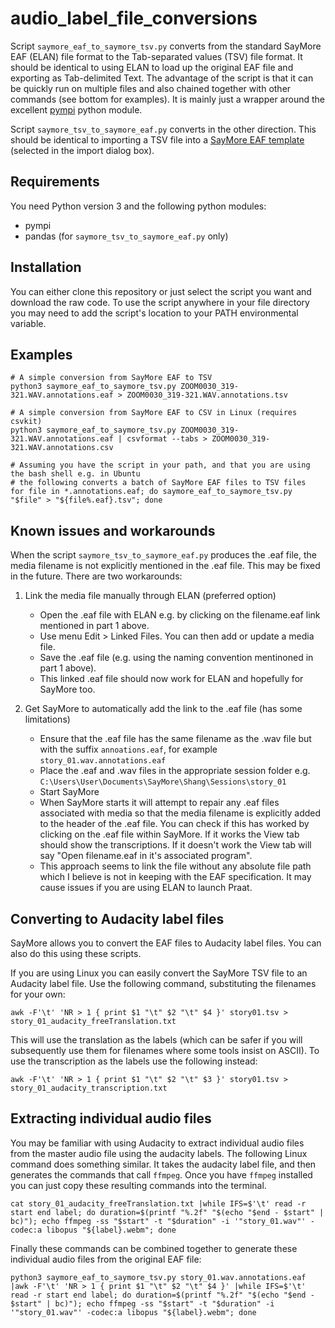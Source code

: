 # audio_label_file_conversions

Script `saymore_eaf_to_saymore_tsv.py` converts from the standard SayMore EAF (ELAN) file format to the Tab-separated values (TSV) file format. It should be identical to using ELAN to load up the original EAF file and exporting as Tab-delimited Text. The advantage of the script is that it can be quickly run on multiple files and also chained together with other commands (see bottom for examples). It is mainly just a wrapper around the excellent [pympi](https://github.com/dopefishh/pympi) python module. 

Script `saymore_tsv_to_saymore_eaf.py` converts in the other direction. This should be identical to importing a TSV file into a [SayMore EAF template](https://github.com/speechchemistry/audio_label_file_conversions/blob/main/associated_scripts/say_more_template.etf) (selected in the import dialog box). 

## Requirements

You need Python version 3 and the following python modules:

- pympi
- pandas (for `saymore_tsv_to_saymore_eaf.py` only)

## Installation

You can either clone this repository or just select the script you want and download the raw code. To use the script anywhere in your file directory you may need to add the script's location to your PATH environmental variable. 

## Examples

```
# A simple conversion from SayMore EAF to TSV
python3 saymore_eaf_to_saymore_tsv.py ZOOM0030_319-321.WAV.annotations.eaf > ZOOM0030_319-321.WAV.annotations.tsv

# A simple conversion from SayMore EAF to CSV in Linux (requires csvkit)
python3 saymore_eaf_to_saymore_tsv.py ZOOM0030_319-321.WAV.annotations.eaf | csvformat --tabs > ZOOM0030_319-321.WAV.annotations.csv

# Assuming you have the script in your path, and that you are using the bash shell e.g. in Ubuntu
# the following converts a batch of SayMore EAF files to TSV files
for file in *.annotations.eaf; do saymore_eaf_to_saymore_tsv.py "$file" > "${file%.eaf}.tsv"; done  
```

## Known issues and workarounds
When the script `saymore_tsv_to_saymore_eaf.py` produces the .eaf file, the media filename is not explicitly mentioned in the .eaf file. This may be fixed in the future. There are two workarounds:

1. Link the media file manually through ELAN (preferred option)
   - Open the .eaf file with ELAN e.g. by clicking on the filename.eaf link mentioned in part 1 above.
   - Use menu Edit > Linked Files. You can then add or update a media file.
   - Save the .eaf file (e.g. using the naming convention mentinoned in part 1 above).
   - This linked .eaf file should now work for ELAN and hopefully for SayMore too. 

2. Get SayMore to automatically add the link to the .eaf file (has some limitations)
   - Ensure that the .eaf file has the same filename as the .wav file but with the suffix `annoations.eaf`, for example `story_01.wav.annotations.eaf`
   - Place the .eaf and .wav files in the appropriate session folder e.g. `C:\Users\User\Documents\SayMore\Shang\Sessions\story_01`
   - Start SayMore
   - When SayMore starts it will attempt to repair any .eaf files associated with media so that the media filename is explicitly added to the header of the .eaf file. You can check if this has worked by clicking on the .eaf file within SayMore. If it works the View tab should show the transcriptions. If it doesn't work the View tab will say "Open filename.eaf in it's associated program".
   - This approach seems to link the file without any absolute file path which I believe is not in keeping with the EAF specification. It may cause issues if you are using ELAN to launch Praat.

## Converting to Audacity label files
SayMore allows you to convert the EAF files to Audacity label files. You can also do this using these scripts.

If you are using Linux you can easily convert the SayMore TSV file to an Audacity label file. Use the following command, substituting the filenames for your own: 

```
awk -F'\t' 'NR > 1 { print $1 "\t" $2 "\t" $4 }' story01.tsv > story_01_audacity_freeTranslation.txt
```
This will use the translation as the labels (which can be safer if you will subsequently use them for filenames where some tools insist on ASCII). To use the transcription as the labels use the following instead:
```
awk -F'\t' 'NR > 1 { print $1 "\t" $2 "\t" $3 }' story01.tsv > story_01_audacity_transcription.txt
```

## Extracting individual audio files
You may be familiar with using Audacity to extract individual audio files from the master audio file using the audacity labels. The following Linux command does something similar. It takes the audacity label file, and then generates the commands that call `ffmpeg`. Once you have `ffmpeg` installed you can just copy these resulting commands into the terminal.

```
cat story_01_audacity_freeTranslation.txt |while IFS=$'\t' read -r start end label; do duration=$(printf "%.2f" "$(echo "$end - $start" | bc)"); echo ffmpeg -ss "$start" -t "$duration" -i '"story_01.wav"' -codec:a libopus "${label}.webm"; done
```

Finally these commands can be combined together to generate these individual audio files from the original EAF file:

```
python3 saymore_eaf_to_saymore_tsv.py story_01.wav.annotations.eaf |awk -F'\t' 'NR > 1 { print $1 "\t" $2 "\t" $4 }' |while IFS=$'\t' read -r start end label; do duration=$(printf "%.2f" "$(echo "$end - $start" | bc)"); echo ffmpeg -ss "$start" -t "$duration" -i '"story_01.wav"' -codec:a libopus "${label}.webm"; done
```
